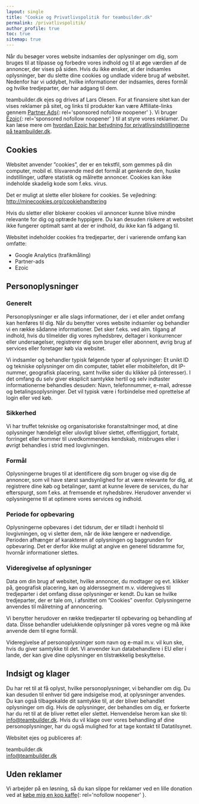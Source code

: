 ```yaml
---
layout: single
title: "Cookie og Privatlivspolitik for teambuilder.dk"
permalink: /privatlivspolitik/
author_profile: true
toc: true
sitemap: true
---
```


Når du besøger vores website indsamles der oplysninger om dig, som bruges til at tilpasse og forbedre vores indhold og til at øge værdien af de annoncer, der vises på siden. Hvis du ikke ønsker, at der indsamles oplysninger, bør du slette dine cookies og undlade videre brug af websitet. Nedenfor har vi uddybet, hvilke informationer der indsamles, deres formål og hvilke tredjeparter, der har adgang til dem.

teambuilder.dk ejes og drives af Lars Olesen. For at finansiere sitet kan der vises reklamer på sitet, og links til produkter kan være Affiliate-links gennem [Partner Ads](https://www.partner-ads.com/dk/klikbanner.php?partnerid=28187&bannerid=17193){: rel='sponsored nofollow noopener' }. Vi bruger [Ezoic](https://ezoic.com/?tap_a=6182-5778c2&tap_s=1018671-38abe8){: rel='sponsored nofollow noopener' } til at styre vores reklamer. Du kan læse mere om [hvordan Ezoic har betydning for privatlivsindstillingerne på teambuilder.dk](https://g.ezoic.net/privacy/teambuilder.dk).

## Cookies

Websitet anvender ”cookies”, der er en tekstfil, som gemmes på din computer, mobil el. tilsvarende med det formål at genkende den, huske indstillinger, udføre statistik og målrette annoncer. Cookies kan ikke indeholde skadelig kode som f.eks. virus.

Det er muligt at slette eller blokere for cookies. Se vejledning: <http://minecookies.org/cookiehandtering>

Hvis du sletter eller blokerer cookies vil annoncer kunne blive mindre relevante for dig og optræde hyppigere. Du kan desuden risikere at websitet ikke fungerer optimalt samt at der er indhold, du ikke kan få adgang til.

Websitet indeholder cookies fra tredjeparter, der i varierende omfang kan omfatte:

- Google Analytics (trafikmåling)
- Partner-ads
- Ezoic

## Personoplysninger

### Generelt

Personoplysninger er alle slags informationer, der i et eller andet omfang kan henføres til dig. Når du benytter vores website indsamler og behandler vi en række sådanne informationer. Det sker f.eks. ved alm. tilgang af indhold, hvis du tilmelder dig vores nyhedsbrev, deltager i konkurrencer eller undersøgelser, registrerer dig som bruger eller abonnent, øvrig brug af services eller foretager køb via websitet.

Vi indsamler og behandler typisk følgende typer af oplysninger: Et unikt ID og tekniske oplysninger om din computer, tablet eller mobiltelefon, dit IP-nummer, geografisk placering, samt hvilke sider du klikker på (interesser). I det omfang du selv giver eksplicit samtykke hertil og selv indtaster informationerne behandles desuden: Navn, telefonnummer, e-mail, adresse og betalingsoplysninger. Det vil typisk være i forbindelse med oprettelse af login eller ved køb.

### Sikkerhed

Vi har truffet tekniske og organisatoriske foranstaltninger mod, at dine oplysninger hændeligt eller ulovligt bliver slettet, offentliggjort, fortabt, forringet eller kommer til uvedkommendes kendskab, misbruges eller i øvrigt behandles i strid med lovgivningen.

### Formål

Oplysningerne bruges til at identificere dig som bruger og vise dig de annoncer, som vil have størst sandsynlighed for at være relevante for dig, at registrere dine køb og betalinger, samt at kunne levere de services, du har efterspurgt, som f.eks. at fremsende et nyhedsbrev. Herudover anvender vi oplysningerne til at optimere vores services og indhold.

### Periode for opbevaring

Oplysningerne opbevares i det tidsrum, der er tilladt i henhold til lovgivningen, og vi sletter dem, når de ikke længere er nødvendige. Perioden afhænger af karakteren af oplysningen og baggrunden for opbevaring. Det er derfor ikke muligt at angive en generel tidsramme for, hvornår informationer slettes.

### Videregivelse af oplysninger

Data om din brug af websitet, hvilke annoncer, du modtager og evt. klikker på, geografisk placering, køn og alderssegment m.v. videregives til tredjeparter i det omfang disse oplysninger er kendt. Du kan se hvilke tredjeparter, der er tale om, i afsnittet om ”Cookies” ovenfor. Oplysningerne anvendes til målretning af annoncering.

Vi benytter herudover en række tredjeparter til opbevaring og behandling af data. Disse behandler udelukkende oplysninger på vores vegne og må ikke anvende dem til egne formål.

Videregivelse af personoplysninger som navn og e-mail m.v. vil kun ske, hvis du giver samtykke til det. Vi anvender kun databehandlere i EU eller i lande, der kan give dine oplysninger en tilstrækkelig beskyttelse.

## Indsigt og klager

Du har ret til at få oplyst, hvilke personoplysninger, vi behandler om dig. Du kan desuden til enhver tid gøre indsigelse mod, at oplysninger anvendes. Du kan også tilbagekalde dit samtykke til, at der bliver behandlet oplysninger om dig. Hvis de oplysninger, der behandles om dig, er forkerte har du ret til at de bliver rettet eller slettet. Henvendelse herom kan ske til: [info@teambuilder.dk](mailto:info@teambuilder.dk). Hvis du vil klage over vores behandling af dine personoplysninger, har du også mulighed for at tage kontakt til Datatilsynet.

Websitet ejes og publiceres af:

teambuilder.dk<br>
info@teambuilder.dk

## Uden reklamer

Vi arbejder på en løsning, så du kan slippe for reklamer ved en lille donation ved at [købe mig en kop kaffe](https://www.buymeacoffee.com/lsolesen/){: rel='nofollow noopener' }.
